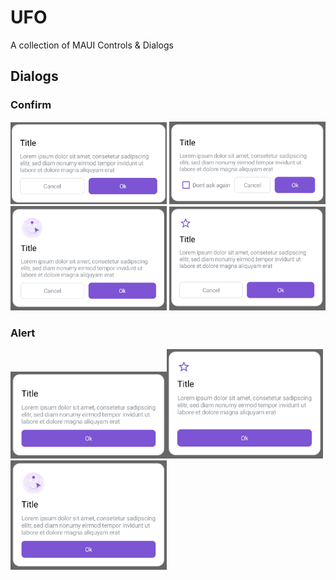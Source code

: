 
# UFO
A collection of MAUI Controls & Dialogs

## Dialogs

### Confirm

<img src="https://github.com/ValonK/UFO/blob/main/assets/dialogs/confirm/confirm.png?raw=true"  width="250"> <img src="https://github.com/ValonK/UFO/blob/main/assets/dialogs/confirm/confirm_checkbox.png?raw=true"  width="250"> <img src="https://github.com/ValonK/UFO/blob/main/assets/dialogs/confirm/confirm_header_image.png?raw=true"  width="250"> <img src="https://github.com/ValonK/UFO/blob/main/assets/dialogs/confirm/confirn_header_font_image.png?raw=true"  width="250">

### Alert
<img src="https://github.com/ValonK/UFO/blob/main/assets/dialogs/alert/alert.png?raw=true"  width="250"><img src="https://github.com/ValonK/UFO/blob/main/assets/dialogs/alert/alert_font_header_image.png?raw=true" width="250"><img src="https://github.com/ValonK/UFO/blob/main/assets/dialogs/alert/alert_header_image.png?raw=true" width="250">



